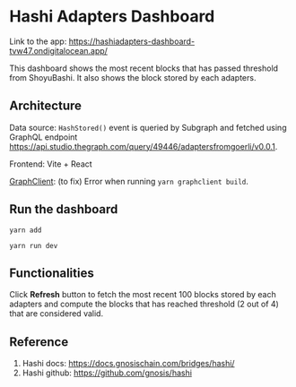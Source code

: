 # Hashi Adapters Dashboard

Link to the app: https://hashiadapters-dashboard-tvw47.ondigitalocean.app/

This dashboard shows the most recent blocks that has passed threshold from ShoyuBashi. It also shows the block stored by each adapters.

## Architecture

Data source: `HashStored()` event is queried by Subgraph and fetched using GraphQL endpoint https://api.studio.thegraph.com/query/49446/adaptersfromgoerli/v0.0.1.

Frontend: Vite + React

[GraphClient](https://github.com/graphprotocol/graph-client/tree/main): (to fix) Error when running `yarn graphclient build`.

## Run the dashboard

`yarn add`

`yarn run dev`

## Functionalities

Click **Refresh** button to fetch the most recent 100 blocks stored by each adapters and compute the blocks that has reached threshold (2 out of 4) that are considered valid.

## Reference

1. Hashi docs: https://docs.gnosischain.com/bridges/hashi/
2. Hashi github: https://github.com/gnosis/hashi
